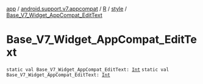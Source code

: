 [app](../../../index.md) / [android.support.v7.appcompat](../../index.md) / [R](../index.md) / [style](index.md) / [Base_V7_Widget_AppCompat_EditText](.)

# Base_V7_Widget_AppCompat_EditText

`static val Base_V7_Widget_AppCompat_EditText: `[`Int`](https://kotlinlang.org/api/latest/jvm/stdlib/kotlin/-int/index.html)
`static val Base_V7_Widget_AppCompat_EditText: `[`Int`](https://kotlinlang.org/api/latest/jvm/stdlib/kotlin/-int/index.html)